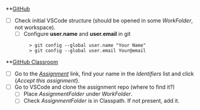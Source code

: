 **<u>GitHub</u>
- [ ] Check initial VSCode structure (should be opened in some *WorkFolder*, not  workspace).
	- [ ] Configure **user.name** and **user.email** in git
       ```
         > git config --global user.name "Your Name"
         > git config --global user.email Your@email
         ```
**<u>GitHub Classroom</u>
- [ ] Go to the [*Assignment*](https://classroom.github.com/a/BbCcMPr6)  link, find your name in the *Identifiers* list and click {*Accept this assignment*}.
- [ ] Go to VSCode and clone the assignment repo (where to find it?)
	- [ ] Place *AssignmentFolder* under *WorkFolder*.
	- [ ] Check *AssignmentFolder* is in Classpath. If not present, add it.
